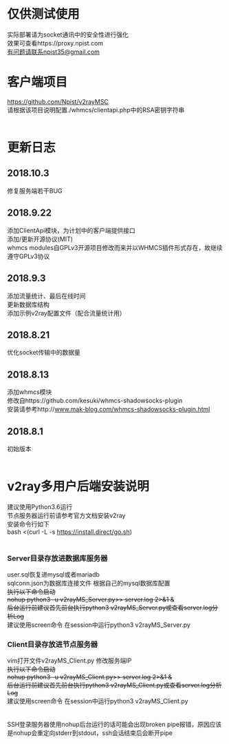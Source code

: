 # 仅供测试使用<br />
实际部署请为socket通讯中的安全性进行强化<br />
效果可查看https://proxy.npist.com<br />
有问题请联系npist35@gmail.com<br />
# 客户端项目
https://github.com/Npist/v2rayMSC<br />
请根据该项目说明配置./whmcs/clientapi.php中的RSA密钥字符串<br />
<br />
# 更新日志<br />
## 2018.10.3<br />
修复服务端若干BUG<br />
## 2018.9.22<br />
添加ClientApi模块，为计划中的客户端提供接口<br />
添加/更新开源协议(MIT)<br />
whmcs modules自GPLv3开源项目修改而来并以WHMCS插件形式存在，故继续遵守GPLv3协议<br />
## 2018.9.3<br />
添加流量统计、最后在线时间<br />
更新数据库结构<br />
添加示例v2ray配置文件（配合流量统计用）<br />
## 2018.8.21<br />
优化socket传输中的数据量<br />
## 2018.8.13<br />
添加whmcs模块<br />
修改自https://github.com/kesuki/whmcs-shadowsocks-plugin<br />
安装请参考http://www.mak-blog.com/whmcs-shadowsocks-plugin.html<br />
## 2018.8.1<br />
初始版本<br />
<br />
# v2ray多用户后端安装说明<br />
建议使用Python3.6运行<br />
节点服务器运行前请参考官方文档安装v2ray<br />
安装命令行如下<br />
bash <(curl -L -s https://install.direct/go.sh)<br />
<br />
### Server目录存放进数据库服务器<br />
user.sql恢复进mysql或者mariadb<br />
sqlconn.json为数据库连接文件  根据自己的mysql数据库配置<br />
<del>执行以下命令启动<br />
nohup python3 -u v2rayMS_Server.py>> server.log 2>&1 &<br />
后台运行前建议首先前台执行python3 v2rayMS_Server.py或查看server.log分析Log<br /></del>
建议使用screen命令 在session中运行python3 v2rayMS_Server.py
<br />
### Client目录存放进节点服务器<br />
vim打开文件v2rayMS_Client.py  修改服务端IP<br />
<del>执行以下命令启动<br />
nohup python3 -u v2rayMS_Client.py>> server.log 2>&1 &<br />
后台运行前建议首先前台执行python3 v2rayMS_Client.py或查看server.log分析Log<br /></del>
建议使用screen命令 在session中运行python3 v2rayMS_Client.py
<br />
<br />
<br />
SSH登录服务器使用nohup后台运行的话可能会出现broken pipe报错，原因应该是nohup会重定向stderr到stdout，ssh会话结束后会断开pipe
